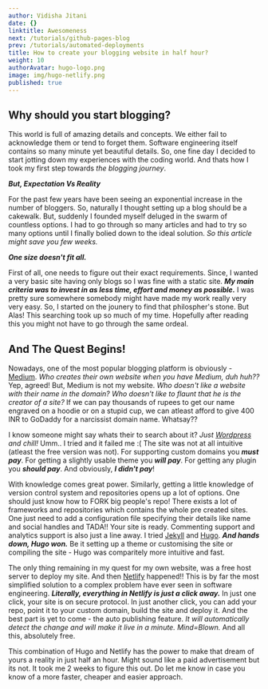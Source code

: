 ```yaml
---
author: Vidisha Jitani
date: {}
linktitle: Awesomeness
next: /tutorials/github-pages-blog
prev: /tutorials/automated-deployments
title: How to create your blogging website in half hour?
weight: 10
authorAvatar: hugo-logo.png
image: img/hugo-netlify.png
published: true
---
```

## Why should you start blogging?

This world is full of amazing details and concepts. We either fail to acknowledge them or tend to forget them. Software engineering itself contains so many minute yet beautiful details. So, one fine day I decided to start jotting down my experiences with the coding world. And thats how I took my first step towards _the blogging journey_. 

_**But, Expectation Vs Reality**_

For the past few years have been seeing an exponential increase in the number of bloggers. So, naturally I thought setting up a blog should be a cakewalk. But, suddenly I founded myself deluged in the swarm of countless options. I had to go through so many articles and had to try so many options until I finally bolied down to the ideal solution. _So this article might save you few weeks._

**_One size doesn't fit all._**

First of all, one needs to figure out their exact requirements. Since, I wanted a very basic site having only blogs so I was fine with a static site. **_My main criteria was to invest in as less time, effort and money as possible._** I was pretty sure somewhere somebody might have made my work really very very easy. So, I started on the jounery to find that philospher's stone. But Alas! This searching took up so much of my time. Hopefully after reading this you might not have to go through the same ordeal.  

## And The Quest Begins!

Nowadays, one of the most popular blogging platform is obviously - [Medium](https://medium.com/). _Who creates their own website when you have Medium, duh huh??_ Yep, agreed! But, Medium is not my website. _Who doesn't like a website with their name in the domain?_ _Who doesn't like to flaunt that he is the creator of a site?_ If we can pay thousands of rupees to get our name engraved on a hoodie or on a stupid cup, we can atleast afford to give 400 INR to GoDaddy for a narcissist domain name. Whatsay??  


I know someone might say whats their to search about it? _Just [Wordpress](https://wordpress.com/) and chill!_ Umm.. I tried and it failed me :( The site was not at all intuitive (atleast the free version was not). For supporting custom domains you **_must pay_**. For getting a slightly usable theme you _**will pay**_. For getting any plugin you **_should pay_**. And obviously, **_I didn't pay_**!


With knowledge comes great power. Similarly, getting a little knowledge of version control system and repositories opens up a lot of options. One should just know how to FORK big people's repo! There exists a lot of frameworks and repositories which contains the whole pre created sites. One just need to add a configuration file specifying their details like name and social handles and TADA!! Your site is ready. Commenting support and analytics support is also just a line away. I tried [Jekyll](https://jekyllrb.com/) and [Hugo](https://gohugo.io/). **_And hands down, Hugo won._** Be it setting up a theme or customising the site or compiling the site - Hugo was comparitely more intuitive and fast. 


The only thing remaining in my quest for my own website, was a free host server to deploy my site. And then [Netlify](https://www.netlify.com/) happened!! This is by far the most simplified solution to a complex problem have ever seen in software engineering. **_Literally, everything in Netlify is just a click away._** In just one click, your site is on secure protocol. In just another click, you can add your repo, point it to your custom domain, build the site and deploy it. And the best part is yet to come - the auto publishing feature. _It will automatically detect the change and will make it live in a minute. Mind=Blown._ And all this, absolutely free.

This combination of Hugo and Netlify has the power to make that dream of yours a reality in just half an hour. Might sound like a paid advertisement but its not. It took me 2 weeks to figure this out. Do let me know in case you know of a more faster, cheaper and easier approach.
